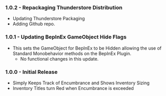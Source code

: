 ### 1.0.2 - Repackaging Thunderstore Distribution
* Updating Thunderstore Packaging
* Adding Github repo.

### 1.0.1 - Updating BepInEx GameObject Hide Flags
* This sets the GameObject for BepInEx to be Hidden allowing the use of Standard Monobehavior methods on the BepInEx Plugin.
  * No functional changes in this update.
  
### 1.0.0 - Initial Release
* Simply Keeps Track of Encumbrance and Shows Inventory Sizing
* Inventory Titles turn Red when Encumbrance is exceeded